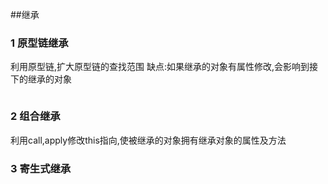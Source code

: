 ##继承

### 1 原型链继承

利用原型链,扩大原型链的查找范围
缺点:如果继承的对象有属性修改,会影响到接下的继承的对象

```

```

### 2 组合继承
利用call,apply修改this指向,使被继承的对象拥有继承对象的属性及方法

### 3 寄生式继承



